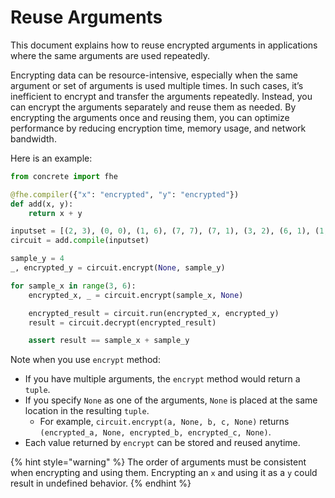# Reuse Arguments
This document explains how to reuse encrypted arguments in applications where the same arguments are used repeatedly. 

Encrypting data can be resource-intensive, especially when the same argument or set of arguments is used multiple times. In such cases, it’s inefficient to encrypt and transfer the arguments repeatedly. Instead, you can encrypt the arguments separately and reuse them as needed. By encrypting the arguments once and reusing them, you can optimize performance by reducing encryption time, memory usage, and network bandwidth.

Here is an example:

```python
from concrete import fhe

@fhe.compiler({"x": "encrypted", "y": "encrypted"})
def add(x, y):
    return x + y

inputset = [(2, 3), (0, 0), (1, 6), (7, 7), (7, 1), (3, 2), (6, 1), (1, 7), (4, 5), (5, 4)]
circuit = add.compile(inputset)

sample_y = 4
_, encrypted_y = circuit.encrypt(None, sample_y)

for sample_x in range(3, 6):
    encrypted_x, _ = circuit.encrypt(sample_x, None)

    encrypted_result = circuit.run(encrypted_x, encrypted_y)
    result = circuit.decrypt(encrypted_result)

    assert result == sample_x + sample_y
```
Note when you use `encrypt` method:
- If you have multiple arguments, the `encrypt` method would return a `tuple`.
- If you specify `None` as one of the arguments, `None` is placed at the same location in the resulting `tuple`. 
    - For example, `circuit.encrypt(a, None, b, c, None)` returns `(encrypted_a, None, encrypted_b, encrypted_c, None)`.
- Each value returned by `encrypt` can be stored and reused anytime.

{% hint style="warning" %}
The order of arguments must be consistent when encrypting and using them. Encrypting an `x` and using it as a `y` could result in undefined behavior.
{% endhint %}
